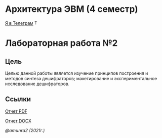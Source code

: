 # Архитектура ЭВМ (4 семестр)

 [Я в Телеграм](https://t.me/amunra2) <img src="https://img.icons8.com/external-tal-revivo-shadow-tal-revivo/344/external-telegram-is-a-cloud-based-instant-messaging-and-voice-over-ip-service-logo-shadow-tal-revivo.png" alt="Telegram" width=15>

# Лабораторная работа №2

## Цель

Целью данной работы является изучение принципов построения и методов синтеза дешифраторов; макетирование и экспериментальное исследование дешифраторов.

## Ссылки

[Отчет PDF](./docs/cvetkov43b_report.pdf)

[Отчет DOCX](./docs/cvetkov43b_report.docx)

_@amunra2 (2021г.)_
